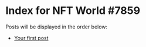 # Index for NFT World #7859
Posts will be displayed in the order below:

- [Your first post](./001-first.md)

